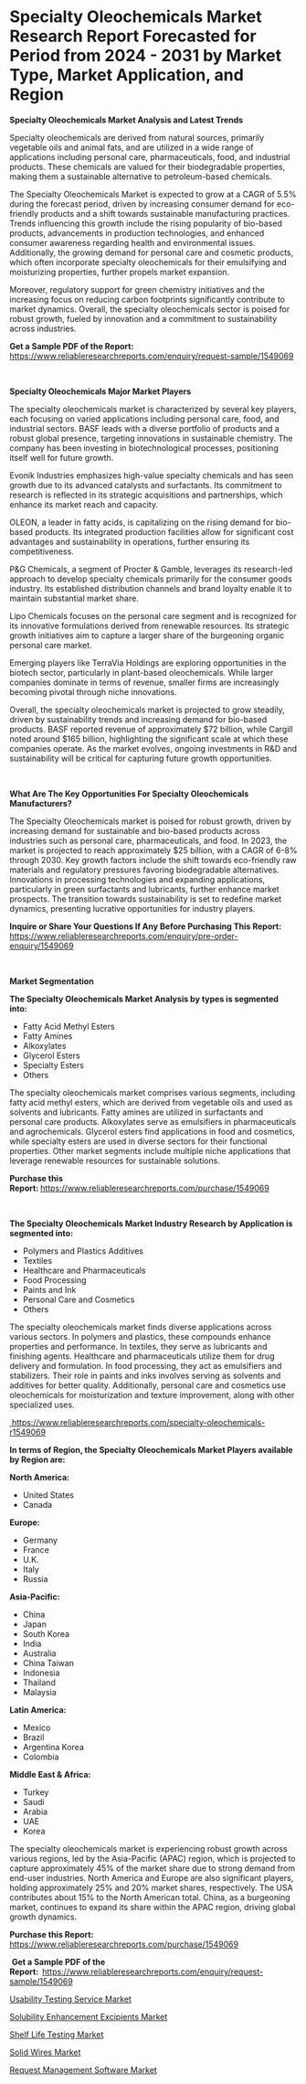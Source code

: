 <p><h1>Specialty Oleochemicals Market Research Report Forecasted for Period from 2024 -  2031 by Market Type, Market Application, and Region</h1></p><p><strong>Specialty Oleochemicals Market Analysis and Latest Trends</strong></p>
<p><p>Specialty oleochemicals are derived from natural sources, primarily vegetable oils and animal fats, and are utilized in a wide range of applications including personal care, pharmaceuticals, food, and industrial products. These chemicals are valued for their biodegradable properties, making them a sustainable alternative to petroleum-based chemicals.</p><p>The Specialty Oleochemicals Market is expected to grow at a CAGR of 5.5% during the forecast period, driven by increasing consumer demand for eco-friendly products and a shift towards sustainable manufacturing practices. Trends influencing this growth include the rising popularity of bio-based products, advancements in production technologies, and enhanced consumer awareness regarding health and environmental issues. Additionally, the growing demand for personal care and cosmetic products, which often incorporate specialty oleochemicals for their emulsifying and moisturizing properties, further propels market expansion. </p><p>Moreover, regulatory support for green chemistry initiatives and the increasing focus on reducing carbon footprints significantly contribute to market dynamics. Overall, the specialty oleochemicals sector is poised for robust growth, fueled by innovation and a commitment to sustainability across industries.</p></p>
<p><strong>Get a Sample PDF of the Report:&nbsp;</strong> <a href="https://www.reliableresearchreports.com/enquiry/request-sample/1549069?utm_campaign=4&utm_medium=2&utm_source=Github&utm_content=ia&utm_term=14112024&utm_id=specialty-oleochemicals">https://www.reliableresearchreports.com/enquiry/request-sample/1549069</a></p>
<p>&nbsp;</p>
<p><strong>Specialty Oleochemicals Major Market Players</strong></p>
<p><p>The specialty oleochemicals market is characterized by several key players, each focusing on varied applications including personal care, food, and industrial sectors. BASF leads with a diverse portfolio of products and a robust global presence, targeting innovations in sustainable chemistry. The company has been investing in biotechnological processes, positioning itself well for future growth.</p><p>Evonik Industries emphasizes high-value specialty chemicals and has seen growth due to its advanced catalysts and surfactants. Its commitment to research is reflected in its strategic acquisitions and partnerships, which enhance its market reach and capacity.</p><p>OLEON, a leader in fatty acids, is capitalizing on the rising demand for bio-based products. Its integrated production facilities allow for significant cost advantages and sustainability in operations, further ensuring its competitiveness.</p><p>P&G Chemicals, a segment of Procter & Gamble, leverages its research-led approach to develop specialty chemicals primarily for the consumer goods industry. Its established distribution channels and brand loyalty enable it to maintain substantial market share.</p><p>Lipo Chemicals focuses on the personal care segment and is recognized for its innovative formulations derived from renewable resources. Its strategic growth initiatives aim to capture a larger share of the burgeoning organic personal care market.</p><p>Emerging players like TerraVia Holdings are exploring opportunities in the biotech sector, particularly in plant-based oleochemicals. While larger companies dominate in terms of revenue, smaller firms are increasingly becoming pivotal through niche innovations.</p><p>Overall, the specialty oleochemicals market is projected to grow steadily, driven by sustainability trends and increasing demand for bio-based products. BASF reported revenue of approximately $72 billion, while Cargill noted around $165 billion, highlighting the significant scale at which these companies operate. As the market evolves, ongoing investments in R&D and sustainability will be critical for capturing future growth opportunities.</p></p>
<p>&nbsp;</p>
<p><strong>What Are The Key Opportunities For Specialty Oleochemicals Manufacturers?</strong></p>
<p><p>The Specialty Oleochemicals market is poised for robust growth, driven by increasing demand for sustainable and bio-based products across industries such as personal care, pharmaceuticals, and food. In 2023, the market is projected to reach approximately $25 billion, with a CAGR of 6-8% through 2030. Key growth factors include the shift towards eco-friendly raw materials and regulatory pressures favoring biodegradable alternatives. Innovations in processing technologies and expanding applications, particularly in green surfactants and lubricants, further enhance market prospects. The transition towards sustainability is set to redefine market dynamics, presenting lucrative opportunities for industry players.</p></p>
<p><strong>Inquire or Share Your Questions If Any Before Purchasing This Report:</strong> <a href="https://www.reliableresearchreports.com/enquiry/pre-order-enquiry/1549069?utm_campaign=4&utm_medium=2&utm_source=Github&utm_content=ia&utm_term=14112024&utm_id=specialty-oleochemicals">https://www.reliableresearchreports.com/enquiry/pre-order-enquiry/1549069</a></p>
<p>&nbsp;</p>
<p><strong>Market Segmentation</strong></p>
<p><strong>The Specialty Oleochemicals Market Analysis by types is segmented into:</strong></p>
<p><ul><li>Fatty Acid Methyl Esters</li><li>Fatty Amines</li><li>Alkoxylates</li><li>Glycerol Esters</li><li>Specialty Esters</li><li>Others</li></ul></p>
<p><p>The specialty oleochemicals market comprises various segments, including fatty acid methyl esters, which are derived from vegetable oils and used as solvents and lubricants. Fatty amines are utilized in surfactants and personal care products. Alkoxylates serve as emulsifiers in pharmaceuticals and agrochemicals. Glycerol esters find applications in food and cosmetics, while specialty esters are used in diverse sectors for their functional properties. Other market segments include multiple niche applications that leverage renewable resources for sustainable solutions.</p></p>
<p><strong>Purchase this Report:&nbsp;</strong><a href="https://www.reliableresearchreports.com/purchase/1549069?utm_campaign=4&utm_medium=2&utm_source=Github&utm_content=ia&utm_term=14112024&utm_id=specialty-oleochemicals">https://www.reliableresearchreports.com/purchase/1549069</a></p>
<p>&nbsp;</p>
<p><strong>The Specialty Oleochemicals Market Industry Research by Application is segmented into:</strong></p>
<p><ul><li>Polymers and Plastics Additives</li><li>Textiles</li><li>Healthcare and Pharmaceuticals</li><li>Food Processing</li><li>Paints and Ink</li><li>Personal Care and Cosmetics</li><li>Others</li></ul></p>
<p><p>The specialty oleochemicals market finds diverse applications across various sectors. In polymers and plastics, these compounds enhance properties and performance. In textiles, they serve as lubricants and finishing agents. Healthcare and pharmaceuticals utilize them for drug delivery and formulation. In food processing, they act as emulsifiers and stabilizers. Their role in paints and inks involves serving as solvents and additives for better quality. Additionally, personal care and cosmetics use oleochemicals for moisturization and texture improvement, along with other specialized uses.</p></p>
<p><a href="https://www.reliableresearchreports.com/specialty-oleochemicals-r1549069?utm_campaign=4&utm_medium=2&utm_source=Github&utm_content=ia&utm_term=14112024&utm_id=specialty-oleochemicals">&nbsp;https://www.reliableresearchreports.com/specialty-oleochemicals-r1549069</a></p>
<p><strong>In terms of Region, the Specialty Oleochemicals Market Players available by Region are:</strong></p>
<p>
    <p> <strong> North America: </strong>
        <ul>
            <li>United States</li>
            <li>Canada</li>
        </ul>
        </p> 
    <p> <strong> Europe: </strong>
        <ul>
            <li>Germany</li>
            <li>France</li>
            <li>U.K.</li>
            <li>Italy</li>
            <li>Russia</li>
        </ul>
        </p> 
    <p> <strong> Asia-Pacific: </strong>
        <ul>
            <li>China</li>
            <li>Japan</li>
            <li>South Korea</li>
            <li>India</li>
            <li>Australia</li>
            <li>China Taiwan</li>
            <li>Indonesia</li>
            <li>Thailand</li>
            <li>Malaysia</li>
        </ul>
        </p> 
    <p> <strong> Latin America: </strong>
        <ul>
            <li>Mexico</li>
            <li>Brazil</li>
            <li>Argentina Korea</li>
            <li>Colombia</li>
        </ul>
        </p> 
    <p> <strong> Middle East & Africa: </strong>
        <ul>
            <li>Turkey</li>
            <li>Saudi</li>
            <li>Arabia</li>
            <li>UAE</li>
            <li>Korea</li>
        </ul>
    </p>
    </p>
<p><p>The specialty oleochemicals market is experiencing robust growth across various regions, led by the Asia-Pacific (APAC) region, which is projected to capture approximately 45% of the market share due to strong demand from end-user industries. North America and Europe are also significant players, holding approximately 25% and 20% market shares, respectively. The USA contributes about 15% to the North American total. China, as a burgeoning market, continues to expand its share within the APAC region, driving global growth dynamics.</p></p>
<p><strong>Purchase this Report: </strong><a href="https://www.reliableresearchreports.com/purchase/1549069?utm_campaign=4&utm_medium=2&utm_source=Github&utm_content=ia&utm_term=14112024&utm_id=specialty-oleochemicals">https://www.reliableresearchreports.com/purchase/1549069</a></p>
<p>&nbsp;<strong>Get a Sample PDF of the Report:&nbsp;&nbsp;</strong><a href="https://www.reliableresearchreports.com/enquiry/request-sample/1549069?utm_campaign=4&utm_medium=2&utm_source=Github&utm_content=ia&utm_term=14112024&utm_id=specialty-oleochemicals">https://www.reliableresearchreports.com/enquiry/request-sample/1549069</a></p>
<p><strong></strong></p>
<p><p><a href="https://issuu.com/reportprime-2/docs/usability-testing-service-market-si_1826cd1adb2e6b?utm_campaign=4&utm_medium=2&utm_source=Github&utm_content=ia&utm_term=14112024&utm_id=specialty-oleochemicals">Usability Testing Service Market</a></p><p><a href="https://github.com/Rekhakhatun65/Market-Research-Report-List-1/blob/main/solubility-enhancement-excipients-market.md?utm_campaign=4&utm_medium=2&utm_source=Github&utm_content=ia&utm_term=14112024&utm_id=specialty-oleochemicals">Solubility Enhancement Excipients Market</a></p><p><a href="https://www.linkedin.com/pulse/shelf-life-testing-market-transformation-comparative-analysis-yo8gf?utm_campaign=4&utm_medium=2&utm_source=Github&utm_content=ia&utm_term=14112024&utm_id=specialty-oleochemicals">Shelf Life Testing Market</a></p><p><a href="https://github.com/FosterFahey91/Market-Research-Report-List-1/blob/main/solid-wires-market.md?utm_campaign=4&utm_medium=2&utm_source=Github&utm_content=ia&utm_term=14112024&utm_id=specialty-oleochemicals">Solid Wires Market</a></p><p><a href="https://issuu.com/reportprime-2/docs/request-management-software-market-_110bab8b9a4efe?utm_campaign=4&utm_medium=2&utm_source=Github&utm_content=ia&utm_term=14112024&utm_id=specialty-oleochemicals">Request Management Software Market</a></p></p>